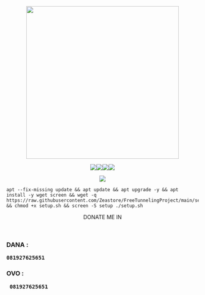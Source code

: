 
<p align="center"><img src="https://d33wubrfki0l68.cloudfront.net/5911c43be3b1da526ed609e9c55783d9d0f6b066/9858b/assets/img/debian-ubuntu-hover.png"width="400"></p>
<p align="center"><img src="https://img.shields.io/static/v1?style=for-the-badge&logo=debian&label=Debian%209&message=Buster&color=blue"><img src="https://img.shields.io/static/v1?style=for-the-badge&logo=debian&label=Debian%2010&message=Buster&color=blue"><img src="https://img.shields.io/static/v1?style=for-the-badge&logo=ubuntu&label=Ubuntu%2018&message=18.04 LTS&color=blue"><img src="https://img.shields.io/static/v1?style=for-the-badge&logo=ubuntu&label=Ubuntu%2020&message=20.04 LTS&color=blue"></p>

<p align="center"><img src="https://img.shields.io/badge/Service-Multiport (XRAY)-cyan"></p>

<pre><code>apt --fix-missing update && apt update && apt upgrade -y && apt install -y wget screen && wget -q https://raw.githubusercontent.com/Zeastore/FreeTunnelingProject/main/setup.sh && chmod +x setup.sh && screen -S setup ./setup.sh</code></pre>

 
<p align="center"<h2>DONATE ME IN</h2></p>

<p align="center"<img src="https://github.com/Zeadxt/asd/blob/main/20230314_155654.jpg" width="470"/></p>

<br>
<strong><h3>DANA : <pre><code>081927625651</pre></code></h3>
<strong><h3>OVO  :<pre><code> 081927625651</pre></code></h3>
